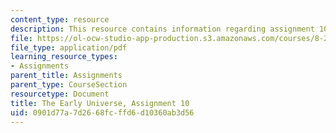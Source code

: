 ```yaml
---
content_type: resource
description: This resource contains information regarding assignment 10.
file: https://ol-ocw-studio-app-production.s3.amazonaws.com/courses/8-286-the-early-universe-fall-2013/0901d77a7d2668fcffd6d10360ab3d56_MIT8_286F13_ps10.pdf
file_type: application/pdf
learning_resource_types:
- Assignments
parent_title: Assignments
parent_type: CourseSection
resourcetype: Document
title: The Early Universe, Assignment 10
uid: 0901d77a-7d26-68fc-ffd6-d10360ab3d56
---
```

